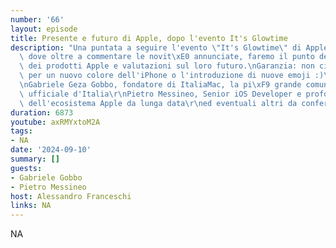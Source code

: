 ```yaml
---
number: '66'
layout: episode
title: Presente e futuro di Apple, dopo l'evento It's Glowtime
description: "Una puntata a seguire l'evento \"It's Glowtime\" di Apple del 9 Settembre,\
  \ dove oltre a commentare le novit\xE0 annunciate, faremo il punto della situazione\
  \ dei prodotti Apple e valutazioni sul loro futuro.\nGaranzia: non ci esalteremo\
  \ per un nuovo colore dell'iPhone o l'introduzione di nuove emoji :)\n\r\nPartecipano:\r\
  \nGabriele Geza Gobbo, fondatore di ItaliaMac, la pi\xF9 grande comunit\xE0 Apple\
  \ ufficiale d'Italia\r\nPietro Messineo, Senior iOS Developer e profondo conoscitore\
  \ dell'ecosistema Apple da lunga data\r\ned eventuali altri da confermare."
duration: 6873
youtube: axRMYxtoM2A
tags:
- NA
date: '2024-09-10'
summary: []
guests:
- Gabriele Gobbo
- Pietro Messineo
host: Alessandro Franceschi
links: NA
---
```

NA